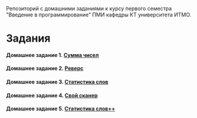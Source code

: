 Репозиторий с домашними заданиями к курсу первого семестра "Введение в программирование" ПМИ кафедры КТ университета ИТМО.

# Задания
#### Домашнее задание 1. [Сумма чисел](./solutions/sum)
#### Домашнее задание 2. [Реверс](./solutions/reverse)
#### Домашнее задание 3. [Статистика слов](./solutions/wordStat)
#### Домашнее задание 4. [Свой сканер](./solutions/scanner)
#### Домашнее задание 5. [Статистика слов++](./solutions/wspp)
